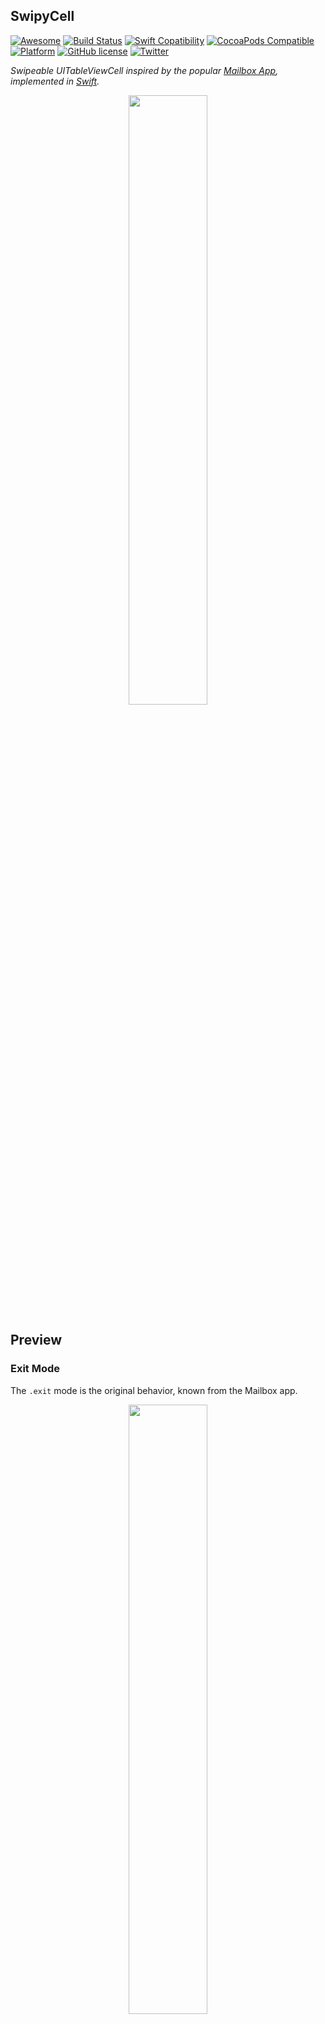 SwipyCell
---------
[![Awesome](https://cdn.rawgit.com/sindresorhus/awesome/d7305f38d29fed78fa85652e3a63e154dd8e8829/media/badge.svg)](https://github.com/sindresorhus/awesome)
[![Build Status](https://travis-ci.org/moritzsternemann/SwipyCell.svg)](https://travis-ci.org/moritzsternemann/SwipyCell)
[![Swift Copatibility](https://img.shields.io/endpoint?url=https%3A%2F%2Fswiftpackageindex.com%2Fapi%2Fpackages%2Fmoritzsternemann%2FSwipyCell%2Fbadge%3Ftype%3Dswift-versions)](https://swiftpackageindex.com/moritzsternemann/SwipyCell)
[![CocoaPods Compatible](https://img.shields.io/cocoapods/v/SwipyCell.svg)](https://github.com/moritzsternemann/SwipyCell)
[![Platform](https://img.shields.io/cocoapods/p/SwipyCell.svg)](https://github.com/moritzsternemann/SwipyCell)
[![GitHub license](https://img.shields.io/badge/license-MIT-blue.svg)](https://raw.githubusercontent.com/moritzsternemann/SwipyCell/master/LICENSE)
[![Twitter](https://img.shields.io/badge/twitter-@strnmn-blue.svg?style=flat)](https://twitter.com/strnmn)

*Swipeable UITableViewCell inspired by the popular [Mailbox App](http://mailboxapp.com), implemented in [Swift](https://github.com/apple/swift).*

<p align="center"><img src=".github/images/swipycell-hero.jpg" width="50%"/></p>

## Preview

### Exit Mode

The `.exit` mode is the original behavior, known from the Mailbox app.
<p align="center"><img src=".github/images/swipycell-exit.gif" width="50%"/></p>

### Toggle Mode

The `.toggle` is another behavior where the cell will bounce back after swiping it.
<p align="center"><img src=".github/images/swipycell-switch.gif" width="50%"/></p>

## Installation

### Swift Package Manager (recommended)
[Swift Package Manger](https://github.com/apple/swift-package-manager) is Apples first party tool for managing distribution of source code, aimed at making it easy to share your code and reuse others’ code.

To use the `SwipyCell` library in a SwiftPM project, add the following line to the dependencies in your `Package.swift` file:

```swift
.package(url: "https://github.com/moritzsternemann/SwipyCell", .upToNextMinor(from: "4.1.0")),
```

### CocoaPods
[CocoaPods](https://cocoapods.org) is a dependency manager for Cocoa projects.

To integrate SwipyCell into your project using CocoaPods, add it to your `Podfile`:
```
pod 'SwipyCell', '~> 4.1'
```

### Carthage
[Carthage](https://github.com/Carthage/Carthage) is a decentralized dependency manager that automates the process of adding frameworks to your Cocoa application.

To integrate SwipyCell into your project using Carthage, add it to your `Cartfile`:
```
github "moritzsternemann/SwipyCell" >= 4.1
```

## Usage
### Example
A complete example is available in the [Example](https://github.com/moritzsternemann/SwipyCell/tree/master/Example) directory.
The following code is a very basic example:
```swift
override func tableView(_ tableView: UITableView, cellForRowAt indexPath: IndexPath) -> UITableViewCell {
    let cell = tableView.dequeueReusableCell(withIdentifier: "cell", for: indexPath) as! SwipyCell
    cell.selectionStyle = .gray
    cell.contentView.backgroundColor = UIColor.white

    let checkView = viewWithImageName("check")
    let greenColor = UIColor(red: 85.0 / 255.0, green: 213.0 / 255.0, blue: 80.0 / 255.0, alpha: 1.0)

    let crossView = viewWithImageName("cross")
    let redColor = UIColor(red: 232.0 / 255.0, green: 61.0 / 255.0, blue: 14.0 / 255.0, alpha: 1.0)

    let clockView = viewWithImageName("clock")
    let yellowColor = UIColor(red: 254.0 / 255.0, green: 217.0 / 255.0, blue: 56.0 / 255.0, alpha: 1.0)

    let listView = viewWithImageName("list")
    let brownColor = UIColor(red: 206.0 / 255.0, green: 149.0 / 255.0, blue: 98.0 / 255.0, alpha: 1.0)

    cell.defaultColor = tableView.backgroundView?.backgroundColor
    cell.delegate = self

    cell.textLabel?.text = "Switch Mode Cell"
    cell.detailTextLabel?.text = "Swipe to switch"

    cell.addSwipeTrigger(forState: .state(0, .left), withMode: .toggle, swipeView: checkView, swipeColor: greenColor, completion: { cell, trigger, state, mode in
        print("Did swipe \"Checkmark\" cell")
    })

    cell.addSwipeTrigger(forState: .state(1, .left), withMode: .toggle, swipeView: crossView, swipeColor: redColor, completion: { cell, trigger, state, mode in
        print("Did swipe \"Cross\" cell")
    })

    cell.addSwipeTrigger(forState: .state(0, .right), withMode: .toggle, swipeView: clockView, swipeColor: yellowColor, completion: { cell, trigger, state, mode in
        print("Did swipe \"Clock\" cell")
    })

    cell.addSwipeTrigger(forState: .state(1, .right), withMode: .toggle, swipeView: listView, swipeColor: brownColor, completion: { cell, trigger, state, mode in
        print("Did swipe \"List\" cell")
    })

    return cell
}
```

### SwipyCellState
SwipyCellState represents a sliding state, for example the first state to the left of the cell.<br>
The possible values are
 - `.none` - center position of the cell
 - `.state(index, side)` - *index* of the state from near to far and *side* of the state, each relative to the cell

### SwipyCellMode
SwipyCellMode as shown above.

### SwipyCellTriggerBlock
SwipyCellTriggerBlock is a typealias for
```
(SwipyCell, SwipyCellTrigger, SwipyCellState, SwipyCellMode) -> Void
```

### Add swipe triggers to cells
Adding swipe triggers to cells is easy using this method:
```swift
func addSwipeTrigger(forState: SwipyCellState, withMode: SwipyCellMode, swipeView: UIView, swipeColor: UIColor, completion: SwipyCellTriggerBlock)
```
- `forState` at which the trigger should activate
- `withMode` for the trigger
- `swipeView`: e.g. display an icon
- `swipeColor`: backgroundColor of the swipeView
- `completion`: called after the swipe gesture has ended, only if the trigger point was reached

### Delegate
SwipyCell provides three delegate methods in order to track the users behaviors.
```swift
// When the user starts swiping the cell this method is called
func swipyCellDidStartSwiping(_ cell: SwipyCell)

// When the user ends swiping the cell this method is called
func swipyCellDidFinishSwiping(_ cell: SwipyCell, atState state: SwipyCellState, triggerActivated activated: Bool)

// When the user is dragging, this method is called with the percentage from the border
func swipyCell(_ cell: SwipyCell, didSwipeWithPercentage percentage: CGFloat, currentState state: SwipyCellState, triggerActivated activated: Bool)
```


### Configuration
All configurable options are defined in the `SwipyCellConfig.shared` singleton object. Every new cell has these options set as defaults. To alter the defaults simply change the variables of the `SwipyCellConfig` singleton object.


#### Trigger Points
Trigger points are defined in the `triggerPoints<CGFloat, SwipyCellState>` dictionary in either the configuration singleton or each cell individually.<br>
Each key marks the swiping percentage for a trigger point; the corresponding value is an identifier to reference the trigger point later. A negative key marks a point on the right side of the cell (slide to the left), a positive key marks a point on the left side of the cell (slide to the right).<br>
To modify the trigger points there are a couple of methods available on every cell as well as the configuration singleton:
```swift
// Set a new trigger point for the given state
func setTriggerPoint(forState state: SwipyCellState, at point: CGFloat)

// Set a new trigger point for the given index on BOTH sides of the cell
func setTriggerPoint(forIndex index: Int, at point: CGFloat)

// Overwrite all existing trigger points with the given new ones
func setTriggerPoints(_ points: [CGFloat: SwipyCellState])
// The Integer parameter is the index for BOTH sides of the cell
func setTriggerPoints(_ points: [CGFloat: Int])

// Overwrite all existing trigger points with new ones in order of the array on BOTH sides
func setTriggerPoints(points: [CGFloat])

// Get all existing trigger points
func getTriggerPoints() -> [CGFloat: SwipyCellState]

// Clear all existing trigger points
func clearTriggerPoints()
```
*Defaults: 25% and 75% on each side*

#### swipeViewPadding
```swift
var swipeViewPadding: CGFloat
```
swipeViewPadding is the padding between the swipe view and and the outer edge of the cell.

*Default: `24.0`*

#### shouldAnimateSwipeViews
```swift
var shouldAnimateSwipeViews: Bool
```
`shouldAnimateSwipeViews` sets if the swipeView should move with the cell while sliding or stay at the outer edge.

*Default: `true`*

#### defaultSwipeViewColor
```swift
var defaultSwipeViewColor: UIColor
```
`defaultSwipeViewColor` is the color of the swipe when the current state is `.none`.

*Default: `UIColor.white`*

### Resetting the cell position
You can animate the cell back to it's default position when using `.exit` mode using the `swipeToOrigin(_:)` method. This could be useful if your app asks the user for confirmation and the user want's to cancel the action.
```swift
cell.swipeToOrigin {
    print("Swiped back")
}
```

## Author
I'm [Moritz Sternemann](https://github.com/moritzsternemann), a computer-science student at [Technical University of Munich](https://www.tum.de/en/).
- Email: [opensource@moritzsternemann.de](mailto:opensource@moritzsternemann.de)
- Twitter: [@strnmn](https://twitter.com/strnmn)
- LinkedIn: [/in/moritzsternemann](https://www.linkedin.com/in/moritzsternemann)

## License
SwipyCell is available under the MIT license. See LICENSE file for more info.
